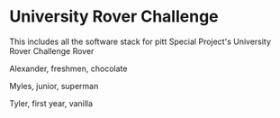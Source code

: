 # University Rover Challenge
This includes all the software stack for pitt Special Project's University Rover Challenge Rover

Alexander, freshmen, chocolate

Myles, junior, superman

Tyler, first year, vanilla
